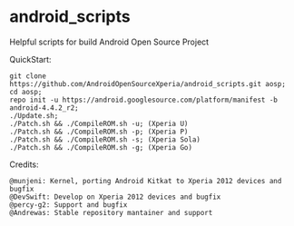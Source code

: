android_scripts
===============

Helpful scripts for build Android Open Source Project

QuickStart:

    git clone https://github.com/AndroidOpenSourceXperia/android_scripts.git aosp;
    cd aosp;
    repo init -u https://android.googlesource.com/platform/manifest -b android-4.4.2_r2;
    ./Update.sh;
    ./Patch.sh && ./CompileROM.sh -u; (Xperia U)
    ./Patch.sh && ./CompileROM.sh -p; (Xperia P)   
    ./Patch.sh && ./CompileROM.sh -s; (Xperia Sola)
    ./Patch.sh && ./CompileROM.sh -g; (Xperia Go) 
    
Credits:
    
    @munjeni: Kernel, porting Android Kitkat to Xperia 2012 devices and bugfix
    @DevSwift: Develop on Xperia 2012 devices and bugfix
    @percy-g2: Support and bugfix
    @Andrewas: Stable repository mantainer and support